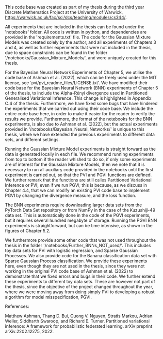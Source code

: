 This code base was created as part of my thesis during the third year Discrete Mathematics Project at the University of Warwick, https://warwick.ac.uk/fac/sci/dcs/teaching/modules/cs344/. 

All experiments that are included in the thesis can be found under the 'notebooks' folder. All code is written in python, and dependencies are provided in the 'requirements.txt' file. The code for the Gaussian Mixture Models was created solely by the author, and all experiments of Chapters 3 and 4, as well as further experiments that were not included in the thesis, due to space constraints can be found in the folder '/notebooks/Gaussian_Mixture_Models/', and were uniquely created for this thesis. 

For the Bayesian Neural Network Experiments of Chapter 5, we utilise the code base of Ashman et al. (2022), which can be freely used under the MIT license, see 'pvi/pvi_readme_files/LICENSE.txt'. We have modified their code base for the Bayesian Neural Network (BNN) experiments of Chapter 5 of the thesis, to include the Alpha-Rényi divergence used in Partitioned Generalised Variational Inference. This change is highlighted in Appendix C.4 of the thesis. Furthermore, we have fixed some bugs that have hindered the experiments that we carried out using their code base. We include the entire code base here, in order to make it easier for the reader to verify the results we provide. Furthermore, the format of the notebooks for the BNN experiments, is also due to Ashman et al. (2022), but the actual experiments provided in '/notebooks/Bayesian_Neural_Networks/' is unique to this thesis, where we have extended the previous experiments to different data sets, and different settings. 

Running the Gaussian Mixture Model experiments is straight forward as the data is generated locally in each file. We recommend running experiments from top to bottom if the reader whished to do so, if only some experiments are of interest for the Gaussian Mixture Models, then we note that it is necessary to run all auxiliary code provided in the notebooks until the first experiment is carried out, so that the PVI and PGVI functions are defined. We further remark that the functions are still calles Partitioned Variational Inference or PVI, even if we run PGVI; this is because, as we discuss in Chapter 4.4, that we can modify an existing PVI code base to implement PGVI by changing the divergence measure, and the loss function. 

The BNN experiments require downloading larger data sets from the PyTorch Data Set repository or from NumPy in the case of the Kuzushiji-49 data set. This is automatically done in the code of the PGVI experiments, but it requires several hundred megabyte of storage. Running the PGVI BNN experiments is straightforward, but can be time intensive, as shown in the figures of Chapter 5.2.

We furthermore provide some other code that was not used throughout the thesis in the folder '/notebooks/Further_BNNs_NOT_used/'. This includes toy data sets for PVI with logistic regression, and Sparse Gaussian Processes. We also provide code for the Banana classification data set with Sparse Gaussian Process classification. We provide these experiments here, even though they are not used in the thesis, since they were not working in the original PVI code base of Ashman et al. (2022) to demonstrate that we fixed errors and bugs in their code. We further extend these experiments to different toy data sets. These are however not part of the thesis, since the objective of the project changed throughout the year, where we were moving away from doing simply PVI to developing a robust algorithm for model misspecification, PGVI.

References:

Matthew Ashman, Thang D. Bui, Cuong V. Nguyen, Stratis Markou, Adrian Weller, Siddharth Swaroop, and Richard E. Turner. Partitioned variational inference: A framework for probabilistic federated learning. arXiv preprint arXiv:2202.12275, 2022.
